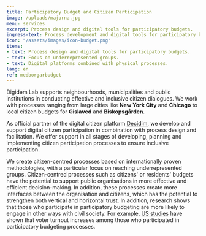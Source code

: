 ```yaml
---
title: Participatory Budget and Citizen Participation
image: /uploads/majorna.jpg
menu: services
excerpt: Process design and digital tools for participatory budgets.
ingress-text: Process development and digital tools for participatory budgets.
icon: "/assets/images/icon-budget.png"
items:
- text: Process design and digital tools for participatory budgets.
- text: Focus on underrepresented groups.
- text: Digital platforms combined with physical processes.
lang: en
ref: medborgarbudget
---
```


Digidem Lab supports neighbourhoods, municipalities and public institutions in conducting effective and inclusive citizen dialogues. We work with processes ranging from large cities like **New York City** and **Chicago** to local citizen budgets for **Gislaved** and **Biskopsgården**.

As official partner of the digital citizen platform [Decidim](https://decidim.org/partners/), we develop and support digital citizen participation in combination with process design and facilitation. We offer support in all stages of developing, planning and implementing citizen participation processes to ensure inclusive participation.

We create citizen-centred processes based on internationally proven methodologies, with a particular focus on reaching underrepresented groups. Citizen-centred processes such as citizens' or residents' budgets have the potential to support public organisations in more effective and efficient decision-making. In addition, these processes create more interfaces between the organisation and citizens, which has the potential to strengthen both vertical and horizontal trust. In addition, research shows that those who participate in participatory budgeting are more likely to engage in other ways with civil society. For example, [US studies](https://www.participatorybudgeting.org/participatory-budgeting-increases-voter-turnout-7/) have shown that voter turnout increases among those who participated in participatory budgeting processes.
